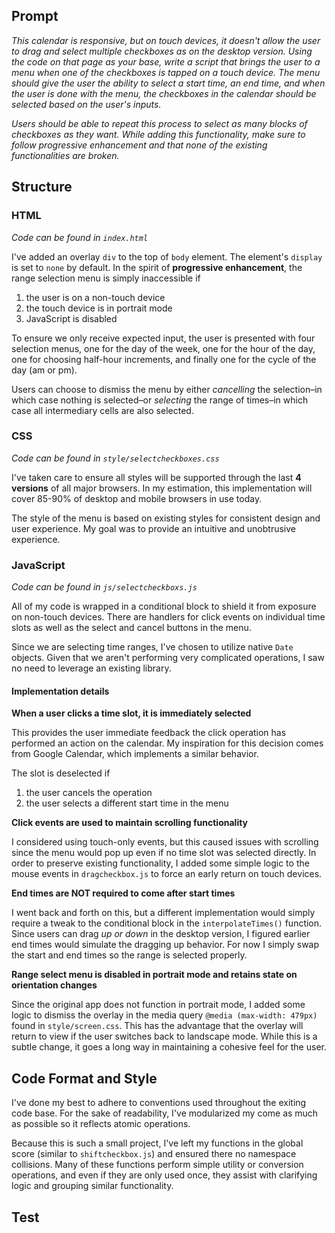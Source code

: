 ## Prompt
_This calendar is responsive, but on touch devices, it doesn't allow the user to drag and select multiple checkboxes as on the desktop version. Using the code on that page as your base, write a script that brings the user to a menu when one of the checkboxes is tapped on a touch device. The menu should give the user the ability to select a start time, an end time, and when the user is done with the menu, the checkboxes in the calendar should be selected based on the user's inputs._

_Users should be able to repeat this process to select as many blocks of checkboxes as they want. While adding this functionality, make sure to follow progressive enhancement and that none of the existing functionalities are broken._

## Structure
### HTML
_Code can be found in `index.html`_

I've added an overlay `div` to the top of `body` element. The element's `display` is set to `none` by default. In the spirit of **progressive enhancement**, the range selection menu is simply inaccessible if

1. the user is on a non-touch device
2. the touch device is in portrait mode
2. JavaScript is disabled

To ensure we only receive expected input, the user is presented with four selection menus, one for the day of the week, one for the hour of the day, one for choosing half-hour increments, and finally one for the cycle of the day (am or pm).

Users can choose to dismiss the menu by either _cancelling_ the selection–in which case nothing is selected–or _selecting_ the range of times–in which case all intermediary cells are also selected.

### CSS
_Code can be found in `style/selectcheckboxes.css`_

I've taken care to ensure all styles will be supported through the last **4 versions** of all major browsers. In my estimation, this implementation will cover 85-90% of desktop and mobile browsers in use today.

The style of the menu is based on existing styles for consistent design and user experience. My goal was to provide an intuitive and unobtrusive experience.

### JavaScript
_Code can be found in `js/selectcheckboxs.js`_

All of my code is wrapped in a conditional block to shield it from exposure on non-touch devices. There are handlers for click events on individual time slots as well as the select and cancel buttons in the menu.

Since we are selecting time ranges, I've chosen to utilize native `Date` objects. Given that we aren't performing very complicated operations, I saw no need to leverage an existing library.

#### Implementation details

**When a user clicks a time slot, it is immediately selected**

This provides the user immediate feedback the click operation has performed an action on the calendar. My inspiration for this decision comes from Google Calendar, which implements a similar behavior.

The slot is deselected if

1. the user cancels the operation
2. the user selects a different start time in the menu

**Click events are used to maintain scrolling functionality**

I considered using touch-only events, but this caused issues with scrolling since the menu would pop up even if no time slot was selected directly. In order to preserve existing functionality, I added some simple logic to the mouse events in `dragcheckbox.js` to force an early return on touch devices.

**End times are NOT required to come after start times**

I went back and forth on this, but a different implementation would simply require a tweak to the conditional block in the `interpolateTimes()` function. Since users can drag _up or down_ in the desktop version, I figured earlier end times would simulate the dragging up behavior. For now I simply swap the start and end times so the range is selected properly.

**Range select menu is disabled in portrait mode and retains state on orientation changes**

Since the original app does not function in portrait mode, I added some logic to dismiss the overlay in the media query `@media (max-width: 479px)` found in `style/screen.css`. This has the advantage that the overlay will return to view if the user switches back to landscape mode. While this is a subtle change, it goes a long way in maintaining a cohesive feel for the user. 

## Code Format and Style
I've done my best to adhere to conventions used throughout the exiting code base. For the sake of readability, I've modularized my come as much as possible so it reflects atomic operations.

Because this is such a small project, I've left my functions in the global score (similar to `shiftcheckbox.js`) and ensured there no namespace collisions. Many of these functions perform simple utility or conversion operations, and even if they are only used once, they assist with clarifying logic and grouping similar functionality.

## Test



